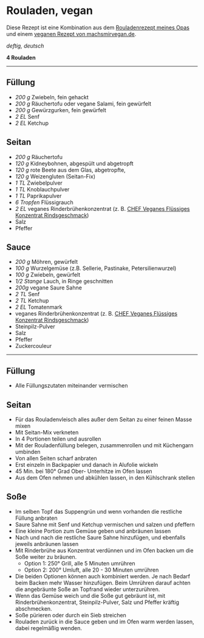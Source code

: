 # Rouladen, vegan

Diese Rezept ist eine Kombination aus dem [Rouladenrezept meines Opas](Opas_Rouladen.md) 
und einem [veganen Rezept von machsmirvegan.de](https://machsmirvegan.de/rezepte/omas-vegane-rouladen/).

*deftig, deutsch*

**4 Rouladen**

---

## Füllung

- *200 g* Zwiebeln, fein gehackt
- *200 g* Räuchertofu oder vegane Salami, fein gewürfelt
- *200 g* Gewürzgurken, fein gewürfelt
- *2 EL* Senf
- *2 EL* Ketchup

## Seitan

- *200 g* Räuchertofu
- *120 g* Kidneybohnen, abgespült und abgetropft
- *120 g* rote Beete aus dem Glas, abgetropfte, 
- *120 g* Weizengluten (Seitan-Fix)
- *1 TL* Zwiebelpulver
- *1 TL* Knoblauchpulver
- *1 TL* Paprikapulver
- *6 Tropfen* Flüssigrauch
- *2 EL* veganes Rinderbrühenkonzentrat (z. B. [CHEF Veganes Flüssiges Konzentrat Rindsgeschmack](https://www.nestleprofessional.de/aktionen/chef-konzentrat-die-perfekte-vegane-basis-fuer-deine-fleischlosen-meisterwerke))
- Salz
- Pfeffer

## Sauce

- *200 g* Möhren, gewürfelt
- *100 g* Wurzelgemüse (z.B. Sellerie, Pastinake, Petersilienwurzel)
- *100 g* Zwiebeln, gewürfelt
- *1/2 Stange* Lauch, in Ringe geschnitten
- *200g* vegane Saure Sahne
- *2 TL* Senf
- *2 TL* Ketchup
- *2 EL* Tomatenmark
- veganes Rinderbrühenkonzentrat (z. B. [CHEF Veganes Flüssiges Konzentrat Rindsgeschmack](https://www.nestleprofessional.de/aktionen/chef-konzentrat-die-perfekte-vegane-basis-fuer-deine-fleischlosen-meisterwerke))
- Steinpilz-Pulver
- Salz
- Pfeffer
- Zuckercouleur

---

## Füllung 

- Alle Füllungszutaten miteinander vermischen

## Seitan

- Für das Rouladenvleisch alles außer dem Seitan zu einer feinen Masse mixen
- Mit Seitan-Mix verkneten
- In 4 Portionen teilen und ausrollen
- Mit der Rouladenfüllung belegen, zusammenrollen und mit Küchengarn umbinden
- Von allen Seiten scharf anbraten
- Erst einzeln in Backpapier und danach in Alufolie wickeln
- 45 Min. bei 180° Grad Ober- Unterhitze im Ofen lassen
- Aus dem Ofen nehmen und abkühlen lassen, in den Kühlschrank stellen

## Soße

- Im selben Topf das Suppengrün und wenn vorhanden die restliche Füllung anbraten
- Saure Sahne mit Senf und Ketchup vermischen und salzen und pfeffern
- Eine kleine Portion zum Gemüse geben und anbräunen lassen
- Nach und nach die restliche Saure Sahne hinzufügen, und ebenfalls jeweils anbräunen lassen 
- Mit Rinderbrühe aus Konzentrat verdünnen und im Ofen backen um die Soße weiter zu bräunen.
    - Option 1: 250° Grill, alle 5 Minuten umrühren
    - Option 2: 200° Umluft, alle 20 - 30 Minuten umrühren
- Die beiden Optionen können auch kombiniert werden. Je nach Bedarf beim Backen mehr Wasser hinzufügen. Beim Umrühren darauf achten die angebräunte Soße an Topfrand wieder unterzurühren.
- Wenn das Gemüse weich und die Soße gut gebräunt ist, mit Rinderbrühenkonzentrat, Steinpilz-Pulver, Salz und Pfeffer kräftig abschmecken.
- Soße pürieren oder durch ein Sieb streichen
- Rouladen zurück in die Sauce geben und im Ofen warm werden lassen, dabei regelmäßig wenden.

